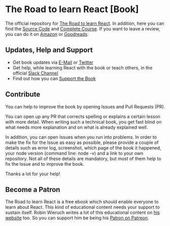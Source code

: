 # The Road to learn React [Book]

The official repository for [The Road to learn React](https://www.robinwieruch.de/the-road-to-learn-react/). In addition, here you can find the [Source Code](https://github.com/the-road-to-learn-react/hackernews-client) and [Complete Course](https://roadtoreact.com/). If you want to leave a review, you can do it on [Amazon](https://www.amazon.com/dp/B077HJFCQX?tag=21moves-20) or [Goodreads](https://www.goodreads.com/book/show/37503118-the-road-to-learn-react).

## Updates, Help and Support

* Get book updates via [E-Mail](https://www.getrevue.co/profile/rwieruch) or [Twitter](https://twitter.com/rwieruch)
* Get help, while learning React with the book or teach others, in the official [Slack Channel](https://slack-the-road-to-learn-react.wieruch.com/)
* Find out how you can [Support the Book](https://www.robinwieruch.de/about/)

## Contribute

You can help to improve the book by opening Issues and Pull Requests (PR).

You can open up any PR that corrects spelling or explains a certain lesson with more detail. When writing such a technical book, you get fast blind on what needs more explanation and on what is already explained well.

In addition, you can open Issues when you run into problems. In order to make the fix for the Issue as easy as possible, please provide a couple of details such as error log, screenshot, which page of the book it happened, your node version (command line: node -v) and a link to your own repository. Not all of these details are mandatory, but most of them help to fix the Issue and to improve the book.

Thanks a lot for your help!

## Become a Patron

The Road to learn React is a free ebook which should enable everyone to learn about React. This kind of educational content needs your support to sustain itself. Robin Wieruch writes a lot of this educational content on [his website](https://www.robinwieruch.de/) too. So you can support him be being his [Patron on Patreon](https://www.patreon.com/rwieruch).
